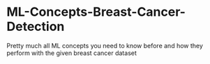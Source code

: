# ML-Concepts-Breast-Cancer-Detection
Pretty much all ML concepts you need to know before and how they perform with the given breast cancer dataset

